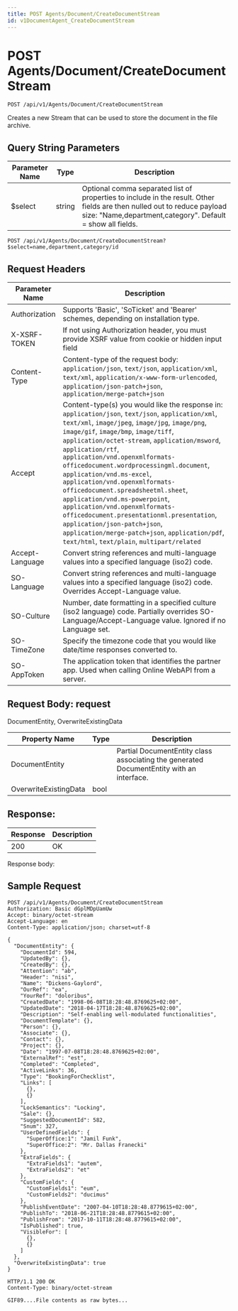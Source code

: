 ```yaml
---
title: POST Agents/Document/CreateDocumentStream
id: v1DocumentAgent_CreateDocumentStream
---
```


# POST Agents/Document/CreateDocumentStream

```http
POST /api/v1/Agents/Document/CreateDocumentStream
```

Creates a new Stream that can be used to store the document in the file archive.







## Query String Parameters

| Parameter Name | Type |  Description |
|----------------|------|--------------|
| $select | string |  Optional comma separated list of properties to include in the result. Other fields are then nulled out to reduce payload size: "Name,department,category". Default = show all fields. |

```http
POST /api/v1/Agents/Document/CreateDocumentStream?$select=name,department,category/id
```


## Request Headers

| Parameter Name | Description |
|----------------|-------------|
| Authorization  | Supports 'Basic', 'SoTicket' and 'Bearer' schemes, depending on installation type. |
| X-XSRF-TOKEN   | If not using Authorization header, you must provide XSRF value from cookie or hidden input field |
| Content-Type | Content-type of the request body: `application/json`, `text/json`, `application/xml`, `text/xml`, `application/x-www-form-urlencoded`, `application/json-patch+json`, `application/merge-patch+json` |
| Accept         | Content-type(s) you would like the response in: `application/json`, `text/json`, `application/xml`, `text/xml`, `image/jpeg`, `image/jpg`, `image/png`, `image/gif`, `image/bmp`, `image/tiff`, `application/octet-stream`, `application/msword`, `application/rtf`, `application/vnd.openxmlformats-officedocument.wordprocessingml.document`, `application/vnd.ms-excel`, `application/vnd.openxmlformats-officedocument.spreadsheetml.sheet`, `application/vnd.ms-powerpoint`, `application/vnd.openxmlformats-officedocument.presentationml.presentation`, `application/json-patch+json`, `application/merge-patch+json`, `application/pdf`, `text/html`, `text/plain`, `multipart/related` |
| Accept-Language | Convert string references and multi-language values into a specified language (iso2) code. |
| SO-Language | Convert string references and multi-language values into a specified language (iso2) code. Overrides Accept-Language value. |
| SO-Culture | Number, date formatting in a specified culture (iso2 language) code. Partially overrides SO-Language/Accept-Language value. Ignored if no Language set. |
| SO-TimeZone | Specify the timezone code that you would like date/time responses converted to. |
| SO-AppToken | The application token that identifies the partner app. Used when calling Online WebAPI from a server. |

## Request Body: request  

DocumentEntity, OverwriteExistingData 

| Property Name | Type |  Description |
|----------------|------|--------------|
| DocumentEntity |  | Partial DocumentEntity class associating the generated DocumentEntity with an interface. |
| OverwriteExistingData | bool |  |


## Response: 



| Response | Description |
|----------------|-------------|
| 200 | OK |

Response body: 


## Sample Request

```http!
POST /api/v1/Agents/Document/CreateDocumentStream
Authorization: Basic dGplMDpUamUw
Accept: binary/octet-stream
Accept-Language: en
Content-Type: application/json; charset=utf-8

{
  "DocumentEntity": {
    "DocumentId": 594,
    "UpdatedBy": {},
    "CreatedBy": {},
    "Attention": "ab",
    "Header": "nisi",
    "Name": "Dickens-Gaylord",
    "OurRef": "ea",
    "YourRef": "doloribus",
    "CreatedDate": "1998-06-08T18:28:48.8769625+02:00",
    "UpdatedDate": "2018-04-17T18:28:48.8769625+02:00",
    "Description": "Self-enabling well-modulated functionalities",
    "DocumentTemplate": {},
    "Person": {},
    "Associate": {},
    "Contact": {},
    "Project": {},
    "Date": "1997-07-08T18:28:48.8769625+02:00",
    "ExternalRef": "est",
    "Completed": "Completed",
    "ActiveLinks": 36,
    "Type": "BookingForChecklist",
    "Links": [
      {},
      {}
    ],
    "LockSemantics": "Locking",
    "Sale": {},
    "SuggestedDocumentId": 582,
    "Snum": 327,
    "UserDefinedFields": {
      "SuperOffice:1": "Jamil Funk",
      "SuperOffice:2": "Mr. Dallas Franecki"
    },
    "ExtraFields": {
      "ExtraFields1": "autem",
      "ExtraFields2": "et"
    },
    "CustomFields": {
      "CustomFields1": "eum",
      "CustomFields2": "ducimus"
    },
    "PublishEventDate": "2007-04-10T18:28:48.8779615+02:00",
    "PublishTo": "2018-06-21T18:28:48.8779615+02:00",
    "PublishFrom": "2017-10-11T18:28:48.8779615+02:00",
    "IsPublished": true,
    "VisibleFor": [
      {},
      {}
    ]
  },
  "OverwriteExistingData": true
}
```

```http_
HTTP/1.1 200 OK
Content-Type: binary/octet-stream

GIF89....File contents as raw bytes...
```